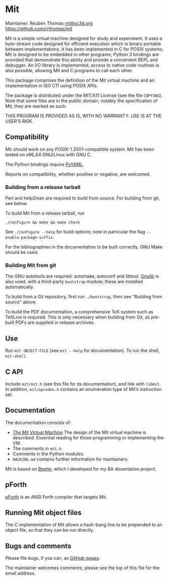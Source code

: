 # Mit

Maintainer: Reuben Thomas <rrt@sc3d.org>  
https://github.com/rrthomas/mit  

Mit is a simple virtual machine designed for study and experiment. It uses a
byte-stream code designed for efficient execution which is binary portable
between implementations. It has been implemented in C for POSIX systems. Mit
is designed to be embedded in other programs; Python 3 bindings are provided
that demonstrate this ability and provide a convenient REPL and debugger. An
I/O library is implemented; access to native code routines is also possible,
allowing Mit and C programs to call each other.

This package comprises the definition of the Mit virtual machine and an
implementation in ISO C11 using POSIX APIs.

The package is distributed under the MIT/X11 License (see the file
`COPYING`). Note that some files are in the public domain, notably the
specification of Mit; they are marked as such.

THIS PROGRAM IS PROVIDED AS IS, WITH NO WARRANTY. USE IS AT THE USER’S
RISK.


## Compatibility

Mit should work on any POSIX-1.2001-compatible system. Mit has been
tested on x86_64 GNU/Linux with GNU C.

The Python bindings require [PyYAML](https://pyyaml.org/).

Reports on compatibility, whether positive or negative, are welcomed.


### Building from a release tarball

Perl and help2man are required to build from source. For building from git,
see below.

To build Mit from a release tarball, run

`./configure && make && make check`

See `./configure --help` for build options; note in particular the flag
`--enable-package-suffix`.

For the bibliographies in the documentation to be built correctly, GNU Make
should be used.


### Building Mit from git

The GNU autotools are required: automake, autoconf and libtool.
[Gnulib](https://www.gnu.org/software/gnulib/) is also used, with a
third-party `bootstrap` module; these are installed automatically.

To build from a Git repository, first run `./bootstrap`, then see "Building
from source" above.

To build the PDF documentation, a comprehensive TeX system such as TeXLive
is required. This is only necessary when building from Git, as pre-built
PDFs are supplied in release archives. 


## Use

Run `mit OBJECT-FILE` (see `mit --help` for documentation). To run the
shell, `mit-shell`.


## C API

Include `mit/mit.h` (see this file for its documentation), and link with
`libmit`. In addition, `mit/opcodes.h` contains an enumeration type of
Mit’s instruction set.


## Documentation

The documentation consists of:

* _[The Mit Virtual Machine](doc/mit.pdf)_
The design of the Mit virtual machine is described. Essential reading
for those programming or implementing the VM.
* The comments in `mit.h`.
* Comments in the Python modules.
* `HACKING.md` contains further information for maintainers.

Mit is based on [Beetle](https://github.com/rrthomas/beetle), which I
developed for my BA dissertation project.


## pForth

[pForth](https://github.com/rrthomas/pforth) is an ANSI Forth compiler that
targets Mit.


## Running Mit object files

The C implementation of Mit allows a hash-bang line to be prepended to an
object file, so that they can be run directly.


## Bugs and comments

Please file bugs, if you can, as [GitHub issues](https://github.com/rrthomas/mit/issues).

The maintainer welcomes comments; please see the top of this file for the email address.
